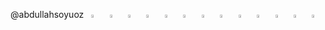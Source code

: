 @abdullahsoyuoz &nbsp;
[<img src="https://cdn1.iconfinder.com/data/icons/social-circle-3/32/instagram_circle-256.png" width="3.5%"/>](https://www.instagram.com/abdullahsoyuoz/)  &nbsp;
[<img src="https://cdn3.iconfinder.com/data/icons/2018-social-media-logotypes/1000/2018_social_media_popular_app_logo_twitter-512.png" width="3.5%"/>](https://twitter.com/abdullahsoyuoz)  &nbsp;
[<img src="https://cdn2.iconfinder.com/data/icons/social-media-2285/512/1_Facebook_colored_svg_copy-512.png" width="3.5%"/>](https://www.facebook.com/abdullahsoyuoz)  &nbsp;
[<img src="https://cdn1.iconfinder.com/data/icons/logotypes/32/circle-linkedin-512.png" width="3.5%"/>](https://www.linkedin.com/in/abdullahsoyuoz/)  &nbsp;
[<img src="https://cdn3.iconfinder.com/data/icons/2018-social-media-logotypes/1000/2018_social_media_popular_app_logo_youtube-256.png" width="3.5%"/>](https://www.youtube.com/@abdullahsoyuoz)  &nbsp;
[<img src="https://cdn2.iconfinder.com/data/icons/gaming-platforms-logo-shapes/250/steam_logo-256.png" width="3.5%"/>](https://steamcommunity.com/id/abdullahsoyuoz/)  &nbsp;
[<img src="https://cdn3.iconfinder.com/data/icons/popular-services-brands-vol-2/512/twitch-256.png" width="3.5%"/>](https://www.twitch.tv/abdullahsoyuoz)  &nbsp;
[<img src="https://cdn4.iconfinder.com/data/icons/social-media-circle-7/512/Medium_circle-512.png" width="3.5%"/>](https://medium.com/@abdullahsoyuoz)  &nbsp;
[<img src="https://cdn1.iconfinder.com/data/icons/google-s-logo/150/Google_Icons-07-256.png" width="3.5%"/>](https://drive.google.com/drive/folders/1yuPH4zmyxOdsXldH6pGUI4SGRSqEnjZ6)  &nbsp;
[<img src="https://cdn4.iconfinder.com/data/icons/social-media-logos-6/512/71-github-256.png" width="3.5%"/>](https://github.com/abdullahsoyuoz)  &nbsp;
<a href="mailto:abdullahsoyuoz@gmail.com"><img src="https://cdn2.iconfinder.com/data/icons/social-icons-33/128/Google-512.png" width="3.5%"/></a> &nbsp;
<a href="mailto:abdullahsoyuoz@hotmail.com"><img src="https://cdn4.iconfinder.com/data/icons/social-media-logos-6/512/78-microsoft-512.png" width="3.5%"/></a> &nbsp;
<a href="mailto:abdullahsoyuoz@icloud.com"><img src="https://cdn2.iconfinder.com/data/icons/social-icons-33/128/Apple-512.png" width="3.5%"/></a> &nbsp;
